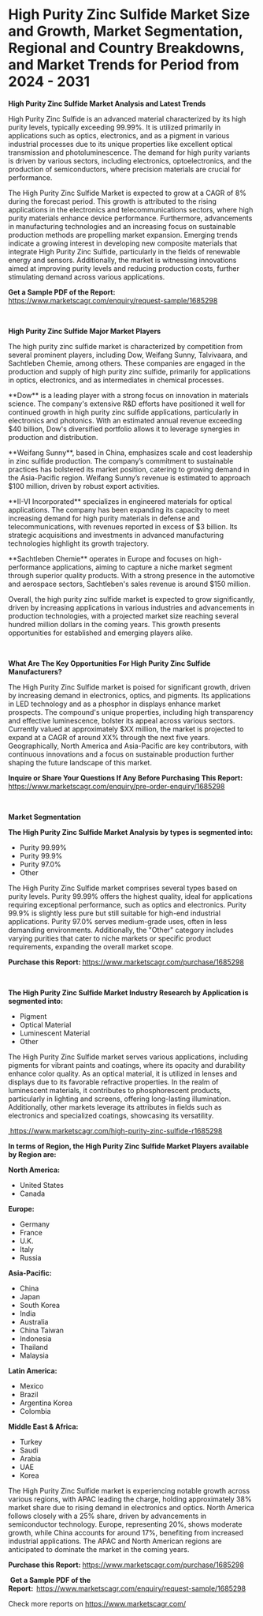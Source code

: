 <p><h1>High Purity Zinc Sulfide Market Size and Growth, Market Segmentation, Regional and Country Breakdowns, and Market Trends for Period from 2024 -  2031</h1></p><p><strong>High Purity Zinc Sulfide Market Analysis and Latest Trends</strong></p>
<p><p>High Purity Zinc Sulfide is an advanced material characterized by its high purity levels, typically exceeding 99.99%. It is utilized primarily in applications such as optics, electronics, and as a pigment in various industrial processes due to its unique properties like excellent optical transmission and photoluminescence. The demand for high purity variants is driven by various sectors, including electronics, optoelectronics, and the production of semiconductors, where precision materials are crucial for performance.</p><p>The High Purity Zinc Sulfide Market is expected to grow at a CAGR of 8% during the forecast period. This growth is attributed to the rising applications in the electronics and telecommunications sectors, where high purity materials enhance device performance. Furthermore, advancements in manufacturing technologies and an increasing focus on sustainable production methods are propelling market expansion. Emerging trends indicate a growing interest in developing new composite materials that integrate High Purity Zinc Sulfide, particularly in the fields of renewable energy and sensors. Additionally, the market is witnessing innovations aimed at improving purity levels and reducing production costs, further stimulating demand across various applications.</p></p>
<p><strong>Get a Sample PDF of the Report:&nbsp;</strong> <a href="https://www.marketscagr.com/enquiry/request-sample/1685298?utm_campaign=1999&utm_medium=2&utm_source=Github&utm_content=ia&utm_term=30122024&utm_id=high-purity-zinc-sulfide">https://www.marketscagr.com/enquiry/request-sample/1685298</a></p>
<p>&nbsp;</p>
<p><strong>High Purity Zinc Sulfide Major Market Players</strong></p>
<p><p>The high purity zinc sulfide market is characterized by competition from several prominent players, including Dow, Weifang Sunny, Talvivaara, and Sachtleben Chemie, among others. These companies are engaged in the production and supply of high purity zinc sulfide, primarily for applications in optics, electronics, and as intermediates in chemical processes.</p><p>**Dow** is a leading player with a strong focus on innovation in materials science. The company's extensive R&D efforts have positioned it well for continued growth in high purity zinc sulfide applications, particularly in electronics and photonics. With an estimated annual revenue exceeding $40 billion, Dow's diversified portfolio allows it to leverage synergies in production and distribution.</p><p>**Weifang Sunny**, based in China, emphasizes scale and cost leadership in zinc sulfide production. The company’s commitment to sustainable practices has bolstered its market position, catering to growing demand in the Asia-Pacific region. Weifang Sunny’s revenue is estimated to approach $100 million, driven by robust export activities.</p><p>**II-VI Incorporated** specializes in engineered materials for optical applications. The company has been expanding its capacity to meet increasing demand for high purity materials in defense and telecommunications, with revenues reported in excess of $3 billion. Its strategic acquisitions and investments in advanced manufacturing technologies highlight its growth trajectory.</p><p>**Sachtleben Chemie** operates in Europe and focuses on high-performance applications, aiming to capture a niche market segment through superior quality products. With a strong presence in the automotive and aerospace sectors, Sachtleben's sales revenue is around $150 million.</p><p>Overall, the high purity zinc sulfide market is expected to grow significantly, driven by increasing applications in various industries and advancements in production technologies, with a projected market size reaching several hundred million dollars in the coming years. This growth presents opportunities for established and emerging players alike.</p></p>
<p>&nbsp;</p>
<p><strong>What Are The Key Opportunities For High Purity Zinc Sulfide Manufacturers?</strong></p>
<p><p>The High Purity Zinc Sulfide market is poised for significant growth, driven by increasing demand in electronics, optics, and pigments. Its applications in LED technology and as a phosphor in displays enhance market prospects. The compound's unique properties, including high transparency and effective luminescence, bolster its appeal across various sectors. Currently valued at approximately $XX million, the market is projected to expand at a CAGR of around XX% through the next five years. Geographically, North America and Asia-Pacific are key contributors, with continuous innovations and a focus on sustainable production further shaping the future landscape of this market.</p></p>
<p><strong>Inquire or Share Your Questions If Any Before Purchasing This Report:</strong> <a href="https://www.marketscagr.com/enquiry/pre-order-enquiry/1685298?utm_campaign=1999&utm_medium=2&utm_source=Github&utm_content=ia&utm_term=30122024&utm_id=high-purity-zinc-sulfide">https://www.marketscagr.com/enquiry/pre-order-enquiry/1685298</a></p>
<p>&nbsp;</p>
<p><strong>Market Segmentation</strong></p>
<p><strong>The High Purity Zinc Sulfide Market Analysis by types is segmented into:</strong></p>
<p><ul><li>Purity 99.99%</li><li>Purity 99.9%</li><li>Purity 97.0%</li><li>Other</li></ul></p>
<p><p>The High Purity Zinc Sulfide market comprises several types based on purity levels. Purity 99.99% offers the highest quality, ideal for applications requiring exceptional performance, such as optics and electronics. Purity 99.9% is slightly less pure but still suitable for high-end industrial applications. Purity 97.0% serves medium-grade uses, often in less demanding environments. Additionally, the "Other" category includes varying purities that cater to niche markets or specific product requirements, expanding the overall market scope.</p></p>
<p><strong>Purchase this Report:&nbsp;</strong><a href="https://www.marketscagr.com/purchase/1685298?utm_campaign=1999&utm_medium=2&utm_source=Github&utm_content=ia&utm_term=30122024&utm_id=high-purity-zinc-sulfide">https://www.marketscagr.com/purchase/1685298</a></p>
<p>&nbsp;</p>
<p><strong>The High Purity Zinc Sulfide Market Industry Research by Application is segmented into:</strong></p>
<p><ul><li>Pigment</li><li>Optical Material</li><li>Luminescent Material</li><li>Other</li></ul></p>
<p><p>The High Purity Zinc Sulfide market serves various applications, including pigments for vibrant paints and coatings, where its opacity and durability enhance color quality. As an optical material, it is utilized in lenses and displays due to its favorable refractive properties. In the realm of luminescent materials, it contributes to phosphorescent products, particularly in lighting and screens, offering long-lasting illumination. Additionally, other markets leverage its attributes in fields such as electronics and specialized coatings, showcasing its versatility.</p></p>
<p><a href="https://www.marketscagr.com/high-purity-zinc-sulfide-r1685298?utm_campaign=1999&utm_medium=2&utm_source=Github&utm_content=ia&utm_term=30122024&utm_id=high-purity-zinc-sulfide">&nbsp;https://www.marketscagr.com/high-purity-zinc-sulfide-r1685298</a></p>
<p><strong>In terms of Region, the High Purity Zinc Sulfide Market Players available by Region are:</strong></p>
<p>
    <p> <strong> North America: </strong>
        <ul>
            <li>United States</li>
            <li>Canada</li>
        </ul>
        </p> 
    <p> <strong> Europe: </strong>
        <ul>
            <li>Germany</li>
            <li>France</li>
            <li>U.K.</li>
            <li>Italy</li>
            <li>Russia</li>
        </ul>
        </p> 
    <p> <strong> Asia-Pacific: </strong>
        <ul>
            <li>China</li>
            <li>Japan</li>
            <li>South Korea</li>
            <li>India</li>
            <li>Australia</li>
            <li>China Taiwan</li>
            <li>Indonesia</li>
            <li>Thailand</li>
            <li>Malaysia</li>
        </ul>
        </p> 
    <p> <strong> Latin America: </strong>
        <ul>
            <li>Mexico</li>
            <li>Brazil</li>
            <li>Argentina Korea</li>
            <li>Colombia</li>
        </ul>
        </p> 
    <p> <strong> Middle East & Africa: </strong>
        <ul>
            <li>Turkey</li>
            <li>Saudi</li>
            <li>Arabia</li>
            <li>UAE</li>
            <li>Korea</li>
        </ul>
    </p>
    </p>
<p><p>The High Purity Zinc Sulfide market is experiencing notable growth across various regions, with APAC leading the charge, holding approximately 38% market share due to rising demand in electronics and optics. North America follows closely with a 25% share, driven by advancements in semiconductor technology. Europe, representing 20%, shows moderate growth, while China accounts for around 17%, benefiting from increased industrial applications. The APAC and North American regions are anticipated to dominate the market in the coming years.</p></p>
<p><strong>Purchase this Report: </strong><a href="https://www.marketscagr.com/purchase/1685298?utm_campaign=1999&utm_medium=2&utm_source=Github&utm_content=ia&utm_term=30122024&utm_id=high-purity-zinc-sulfide">https://www.marketscagr.com/purchase/1685298</a></p>
<p>&nbsp;<strong>Get a Sample PDF of the Report:&nbsp;&nbsp;</strong><a href="https://www.marketscagr.com/enquiry/request-sample/1685298?utm_campaign=1999&utm_medium=2&utm_source=Github&utm_content=ia&utm_term=30122024&utm_id=high-purity-zinc-sulfide">https://www.marketscagr.com/enquiry/request-sample/1685298</a></p>
<p><strong></strong></p>
<p>Check more reports on <a href="https://www.marketscagr.com/?utm_campaign=1999&utm_medium=2&utm_source=Github&utm_content=ia&utm_term=30122024&utm_id=high-purity-zinc-sulfide">https://www.marketscagr.com/</a></p>